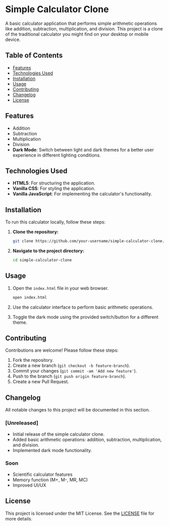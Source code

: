 
# Simple Calculator Clone

A basic calculator application that performs simple arithmetic operations like addition, subtraction, multiplication, and division. This project is a clone of the traditional calculator you might find on your desktop or mobile device.

## Table of Contents

- [Features](#features)
- [Technologies Used](#technologies-used)
- [Installation](#installation)
- [Usage](#usage)
- [Contributing](#contributing)
- [Changelog](#changelog)
- [License](#license)

## Features

- Addition
- Subtraction
- Multiplication
- Division
- **Dark Mode**: Switch between light and dark themes for a better user experience in different lighting conditions.

## Technologies Used

- **HTML5**: For structuring the application.
- **Vanilla CSS**: For styling the application.
- **Vanilla JavaScript**: For implementing the calculator's functionality.

## Installation

To run this calculator locally, follow these steps:

1. **Clone the repository:**
    ```bash
    git clone https://github.com/your-username/simple-calculator-clone.git
    ```
2. **Navigate to the project directory:**
    ```bash
    cd simple-calculator-clone
    ```

## Usage

1. Open the `index.html` file in your web browser.

    ```bash
    open index.html
    ```

2. Use the calculator interface to perform basic arithmetic operations.
3. Toggle the dark mode using the provided switch/button for a different theme.

## Contributing

Contributions are welcome! Please follow these steps:

1. Fork the repository.
2. Create a new branch (`git checkout -b feature-branch`).
3. Commit your changes (`git commit -am 'Add new feature'`).
4. Push to the branch (`git push origin feature-branch`).
5. Create a new Pull Request.

## Changelog

All notable changes to this project will be documented in this section.

### [Unreleased]

- Initial release of the simple calculator clone.
- Added basic arithmetic operations: addition, subtraction, multiplication, and division.
- Implemented dark mode functionality.

### Soon

- Scientific calculator features
- Memory function (M+, M-, MR, MC)
- Improved UI/UX

## License

This project is licensed under the MIT License. See the [LICENSE](LICENSE) file for more details.